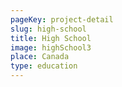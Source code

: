 ```yaml
---
pageKey: project-detail
slug: high-school
title: High School
image: highSchool3
place: Canada
type: education
---
```

